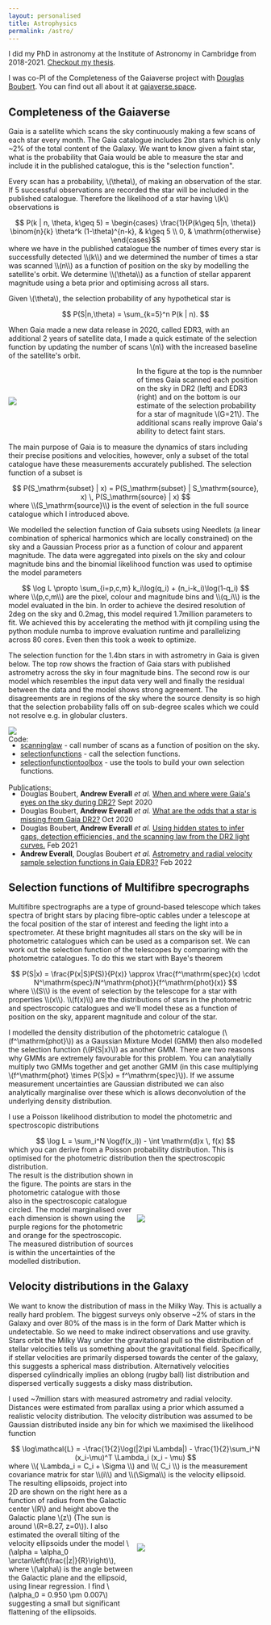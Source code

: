 ```yaml
---
layout: personalised
title: Astrophysics
permalink: /astro/
---
```


I did my PhD in astronomy at the Institute of Astronomy in Cambridge from 2018-2021. [Checkout my thesis](https://www.repository.cam.ac.uk/items/f80fe053-206b-4911-adc3-d893a191ad34).

I was co-PI of the Completeness of the Gaiaverse project with [Douglas Boubert](https://www.douglasboubert.com/). You can find out all about it at [gaiaverse.space](https://www.gaiaverse.space/).



## Completeness of the Gaiaverse

Gaia is a satellite which scans the sky continuously making a few scans of each star every month. The Gaia catalogue includes 2bn stars which is only ~2% of the total content of the Galaxy. We want to know given a faint star, what is the probability that Gaia would be able to measure the star and include it in the published catalogue, this is the "selection function".

Every scan has a probability, \\(\theta\\), of making an observation of the star. If 5 successful observations are recorded the star will be included in the published catalogue. Therefore the likelihood of a star having \\(k\\) observations is
<center>
$$ P(k | n, \theta, k\geq 5) =  
\begin{cases}  
\frac{1}{P(k\geq 5|n, \theta)} \binom{n}{k} \theta^k (1-\theta)^{n-k},  & k\geq 5 \\ 0, & \mathrm{otherwise} \end{cases}$$
</center>
where we have in the published catalogue the number of times every star is successfully detected \\(k\\) and we determined the number of times a star was scanned \\(n\\) as a function of position on the sky by modelling the satellite's orbit. We determine \\(\theta\\) as a function of stellar apparent magnitude using a beta prior and optimising across all stars. 

Given \\(\theta\\), the selection probability of any hypothetical star is 
<center>
$$ P(S|n,\theta) = \sum_{k=5}^n P(k | n). $$
</center>

When Gaia made a new data release in 2020, called EDR3, with an additional 2 years of satellite data, I made a quick estimate of the selection function by updating the number of scans \\(n\\) with the increased baseline of the satellite's orbit. 
<html>
  <style>
   .imagecontainer {
     display: grid;
     align-items: center;
     grid-template-columns: 1fr 1fr;
     column-gap: 5px;
    }
    img {
      max-width: 100%;
      max-height:100%;
    }
  </style>
  <body>
    <div class="imagecontainer">
      <div class="image">
        <!-- <img src="content/sf_healpix_dr3sfprob.png" alt="EDR3_SF"> -->
        <img src="{{site.baseurl}}/content/sf_dr2_vs_dr3.png">
      </div>
      <div class="text">
        In the figure at the top is the numnber of times Gaia scanned each position on the sky in DR2 (left) and EDR3 (right) and on the bottom is our estimate of the selection probability for a star of magnitude \(G=21\). The additional scans really improve Gaia's ability to detect faint stars.
      </div>
    </div>
  </body>
</html>

The main purpose of Gaia is to measure the dynamics of stars including their precise positions and velocities, however, only a subset of the total catalogue have these measurements accurately published. The selection function of a subset is
<center>
$$ P(S_\mathrm{subset} | x) = P(S_\mathrm{subset} | S_\mathrm{source}, x) \, P(S_\mathrm{source} | x) $$
</center>
where \\(S_\mathrm{source}\\) is the event of selection in the full source catalogue which I introduced above. 

We modelled the selection function of Gaia subsets using Needlets (a linear combination of spherical harmonics which are locally constrained) on the sky and a Gaussian Process prior as a function of colour and apparent magnitude. The data were aggregated into pixels on the sky and colour magnitude bins and the binomial likelihood function was used to optimise the model parameters
<center>
$$ \log L \propto \sum_{i=p,c,m} k_i\log(q_i) + (n_i-k_i)\log(1-q_i) $$
</center>
where \\(p,c,m\\) are the pixel, colour and magnitude bins and \\(q_i\\) is the model evaluated in the bin. In order to achieve the desired resolution of 2deg on the sky and 0.2mag, this model required 1.7million parameters to fit. We achieved this by accelerating the method with jit compiling using the python module numba to improve evaluation runtime and parallelizing across 80 cores. Even then this took a week to optimize. 

The selection function for the 1.4bn stars in with astrometry in Gaia is given below. The top row shows the fraction of Gaia stars with published astrometry across the sky in four magnitude bins. The second row is our model which resembles the input data very well and finally the residual between the data and the model shows strong agreement. The disagreements are in regions of the sky where the source density is so high that the selection probability falls off on sub-degree scales which we could not resolve e.g. in globular clusters.

<html>
  <style>
    img {
      max-width: 100%;
      max-height:100%;
    }
  </style>
  <body>
      <div class="image">
        <img src="{{site.baseurl}}/content/chisquare_astrometry_jmax5_nside64_M102_CGR1_lm0.3_B2.0_ncores88_3x4hpx.png">
      </div>
  </body>
</html>

<div class="publicationborder">
  Code:
  <ul style="margin-top:-5px;margin-bottom:-1px">
  <li> <a href="https://github.com/gaiaverse/scanninglaw">scanninglaw</a> - call number of scans as a function of position on the sky. </li>
  <li> <a href="https://github.com/gaiaverse/selectionfunctions">selectionfunctions</a> - call the selection functions. </li>
  <li> <a href="https://github.com/gaiaverse/selectionfunctiontoolbox">selectionfunctiontoolbox</a> - use the tools to build your own selection functions.</li>
  </ul>
</div> 
<br>
<div class="publicationborder">
  Publications:
  <ul style="margin-top:-5px;margin-bottom:-1px">
  <li> Douglas Boubert, <b>Andrew Everall</b> <i>et al.</i>  <a href="https://ui.adsabs.harvard.edu/abs/2020MNRAS.497.1826B/abstract">When and where were Gaia's eyes on the sky during DR2?</a> Sept 2020 </li>
  <li>  Douglas Boubert, <b>Andrew Everall</b> <i>et al.</i> <a href="https://ui.adsabs.harvard.edu/abs/2020MNRAS.497.4246B/abstract">What are the odds that a star is missing from Gaia DR2?</a> Oct 2020 <br> </li>
  <li> Douglas Boubert, <b>Andrew Everall</b> <i>et al.</i> <a href="https://ui.adsabs.harvard.edu/abs/2021MNRAS.501.2954B/abstract">Using hidden states to infer gaps, detection efficiencies, and the scanning law from the DR2 light curves.</a> Feb 2021 <br> </li>
  <li> <b>Andrew Everall</b>, Douglas Boubert <i>et al.</i> <a href="https://ui.adsabs.harvard.edu/abs/2022MNRAS.509.6205E/abstract">Astrometry and radial velocity sample selection functions in Gaia EDR3?</a> Feb 2022 </li>
  </ul>
</div>

<!-- ## _Gaia_ Astrometric Spread Function

<html>
  <style>
    img {
      max-width: 100%;
      max-height:100%;
    }
  </style>
  <body>
      <div class="image">
        <img src="{{site.baseurl}}/content/pred-vs-obs_covariance_corr_hpx_G18p1.png">
      </div>
  </body>
</html> -->


## Selection functions of Multifibre specrographs

Multifibre spectrographs are a type of ground-based telescope which takes spectra of bright stars by placing fibre-optic cables under a telescope at the focal position of the star of interest and feeding the light into a spectrometer. At these bright magnitudes all stars on the sky will be in photometric catalogues which can be used as a comparison set. We can work out the selection function of the telescopes by comparing with the photometric catalogues. To do this we start with Baye's theorem
<center>
$$ P(S|x) = \frac{P(x|S)P(S)}{P(x)} \approx \frac{f^\mathrm{spec}(x) \cdot N^\mathrm{spec}/N^\mathrm{phot}}{f^\mathrm{phot}(x)} $$
</center>
where \\(S\\) is the event of selection by the telescope for a star with properties \\(x\\). \\(f(x)\\) are the distributions of stars in the photometric and spectroscopic catalogues and we'll model these as a function of position on the sky, apparent magnitude and colour of the star.

I modelled the density distribution of the photometric catalogue (\\(f^\mathrm{phot}\\)) as a Gaussian Mixture Model (GMM) then also modelled the selection function (\\(P\(S\|x\)\\)) as another GMM. There are two reasons why GMMs are extremely favourable for this problem. You can analytially multiply two GMMs together and get another GMM (in this case multiplying \\(f^\mathrm{phot} \times P(S\|x) = f^\mathrm{spec}\\)). If we assume measurement uncertainties are Gaussian distributed we can also analytically marginalise over these which is allows deconvolution of the underlying density distribution.

I use a Poisson likelihood distribution to model the photometric and spectroscopic distributions
<center>
$$ \log L = \sum_i^N \log(f(x_i)) - \int \mathrm{d}x \, f(x) $$
</center>
which you can derive from a Poisson probability distribution. This is optimised for the photometric distribution then the spectroscopic distribution.

<html>
  <style>
   .imagecontainer {
     display: grid;
     align-items: center;
     grid-template-columns: 1fr 1fr;
     column-gap: 5px;
    }
    img {
      max-width: 100%;
      max-height:100%;
    }
  </style>
  <body>
    <div class="imagecontainer">
      <div class="text">
        The result is the distribution shown in the figure. The points are stars in the photometric catalogue with those also in the spectroscopic catalogue circled. The model marginalised over each dimension is shown using the purple regions for the photometric and orange for the spectroscopic. The measured distribution of sources is within the uncertainties of the modelled distribution.
      </div>
      <div class="image">
        <!-- <img src="content/sf_healpix_dr3sfprob.png" alt="EDR3_SF"> -->
        <img src="{{site.baseurl}}/content/MockSF_dist_cm-rave2_corrBIC.png">
      </div>
    </div>
  </body>
</html>


## Velocity distributions in the Galaxy

We want to know the distribution of mass in the Milky Way. This is actually a really hard problem. The biggest surveys only observe ~2% of stars in the Galaxy and over 80% of the mass is in the form of Dark Matter which is undetectable. So we need to make indirect observations and use gravity. Stars orbit the Milky Way under the gravitational pull so the distribution of stellar velocities tells us something about the gravitational field. Specifically, if stellar velocities are primarily dispersed towards the center of the galaxy, this suggests a spherical mass distribution. Alternatively velocities dispersed cylindrically implies an oblong (rugby ball) list distribution and dispersed vertically suggests a disky mass distribution. 

I used ~7million stars with measured astrometry and radial velocity. Distances were estimated from parallax using a prior which assumed a realistic velocity distribution. The velocity distribution was assumed to be Gaussian distributed inside any bin for which we maximised the likelihood function
<center>
$$ \log\mathcal{L} = -\frac{1}{2}\log(|2\pi \Lambda|) - \frac{1}{2}\sum_i^N (x_i-\mu)^T \Lambda_i (x_i - \mu) $$
</center>
where \\( \Lambda_i = C_i + \Sigma \\) and \\( C_i \\) is the measurement covariance matrix for star \\(i\\) and \\(\Sigma\\) is the velocity ellipsoid.

<html>
  <style>
   .imagecontainer {
     display: grid;
     align-items: center;
     grid-template-columns: 1fr 1fr;
     column-gap: 5px;
    }
    img {
      max-width: 100%;
      max-height:100%;
    }
  </style>
  <body>
    <div class="imagecontainer">
      <div class="text">
        The resulting ellipsoids, project into 2D are shown on the right here as a function of radius from the Galactic center \(R\) and height above the Galactic plane \(z\) (The sun is around \(R=8.27, z=0\)). I also estimated the overall tilting of the velocity ellipsoids under the model \(\alpha = \alpha_0 \arctan\left(\frac{|z|}{R}\right)\), where \(\alpha\) is the angle between the Galactic plane and the ellipsoid, using linear regression. I find \(\alpha_0 = 0.950 \pm 0.007\) suggesting a small but significant flattening of the ellipsoids.
      </div>
      <div class="image">
        <!-- <img src="content/sf_healpix_dr3sfprob.png" alt="EDR3_SF"> -->
        <img src="{{site.baseurl}}/content/rvs_ellipsoid-cov_sch_dbclean.png">
      </div>
    </div>
  </body>
</html>



<!-- ## Tracer Density of the Milky Way

<html>
  <style>
   .imagecontainer {
     display: grid;
     align-items: center;
     grid-template-columns: 1fr 1fr;
     column-gap: 5px;
    }
    img {
      max-width: 100%;
      max-height:100%;
    }
  </style>
  <body>
    <div class="imagecontainer">
      <div class="image">
        <img src="{{site.baseurl}}/content/mock_sys_sample4_1000000_007_thin_corner.png">
      </div>
      <div class="text">
        Mock parameter estimates
      </div>
    </div>
  </body>
</html> -->